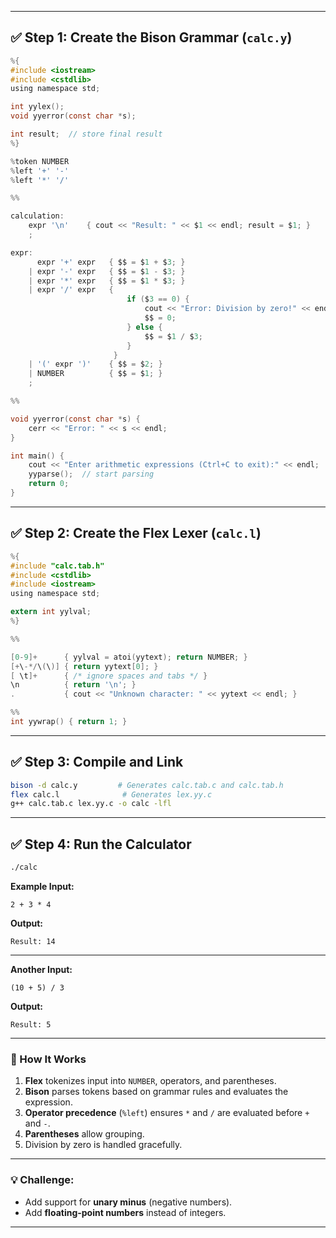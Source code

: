 
---

## ✅ Step 1: Create the Bison Grammar (`calc.y`)

```c
%{
#include <iostream>
#include <cstdlib>
using namespace std;

int yylex();
void yyerror(const char *s);

int result;  // store final result
%}

%token NUMBER
%left '+' '-'
%left '*' '/'

%%

calculation:
    expr '\n'    { cout << "Result: " << $1 << endl; result = $1; }
    ;

expr:
      expr '+' expr   { $$ = $1 + $3; }
    | expr '-' expr   { $$ = $1 - $3; }
    | expr '*' expr   { $$ = $1 * $3; }
    | expr '/' expr   { 
                          if ($3 == 0) {
                              cout << "Error: Division by zero!" << endl;
                              $$ = 0;
                          } else {
                              $$ = $1 / $3;
                          }
                       }
    | '(' expr ')'    { $$ = $2; }
    | NUMBER          { $$ = $1; }
    ;

%%

void yyerror(const char *s) {
    cerr << "Error: " << s << endl;
}

int main() {
    cout << "Enter arithmetic expressions (Ctrl+C to exit):" << endl;
    yyparse();  // start parsing
    return 0;
}
```

---

## ✅ Step 2: Create the Flex Lexer (`calc.l`)

```c
%{
#include "calc.tab.h"
#include <cstdlib>
#include <iostream>
using namespace std;

extern int yylval;
%}

%%

[0-9]+      { yylval = atoi(yytext); return NUMBER; }
[+\-*/\(\)] { return yytext[0]; }
[ \t]+      { /* ignore spaces and tabs */ }
\n          { return '\n'; }
.           { cout << "Unknown character: " << yytext << endl; }

%%
int yywrap() { return 1; }
```

---

## ✅ Step 3: Compile and Link

```bash
bison -d calc.y         # Generates calc.tab.c and calc.tab.h
flex calc.l              # Generates lex.yy.c
g++ calc.tab.c lex.yy.c -o calc -lfl
```

---

## ✅ Step 4: Run the Calculator

```bash
./calc
```

**Example Input:**

```
2 + 3 * 4
```

**Output:**

```
Result: 14
```

---

**Another Input:**

```
(10 + 5) / 3
```

**Output:**

```
Result: 5
```

---

### 🔹 How It Works

1. **Flex** tokenizes input into `NUMBER`, operators, and parentheses.
2. **Bison** parses tokens based on grammar rules and evaluates the expression.
3. **Operator precedence** (`%left`) ensures `*` and `/` are evaluated before `+` and `-`.
4. **Parentheses** allow grouping.
5. Division by zero is handled gracefully.

---

### 💡 Challenge:

* Add support for **unary minus** (negative numbers).
* Add **floating-point numbers** instead of integers.

---

